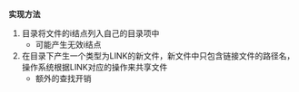 **实现方法**
1. 目录将文件的i结点列入自己的目录项中
    - 可能产生无效i结点
2. 在目录下产生一个类型为LINK的新文件，新文件中只包含链接文件的路径名，操作系统根据LINK对应的操作来共享文件
    - 额外的查找开销